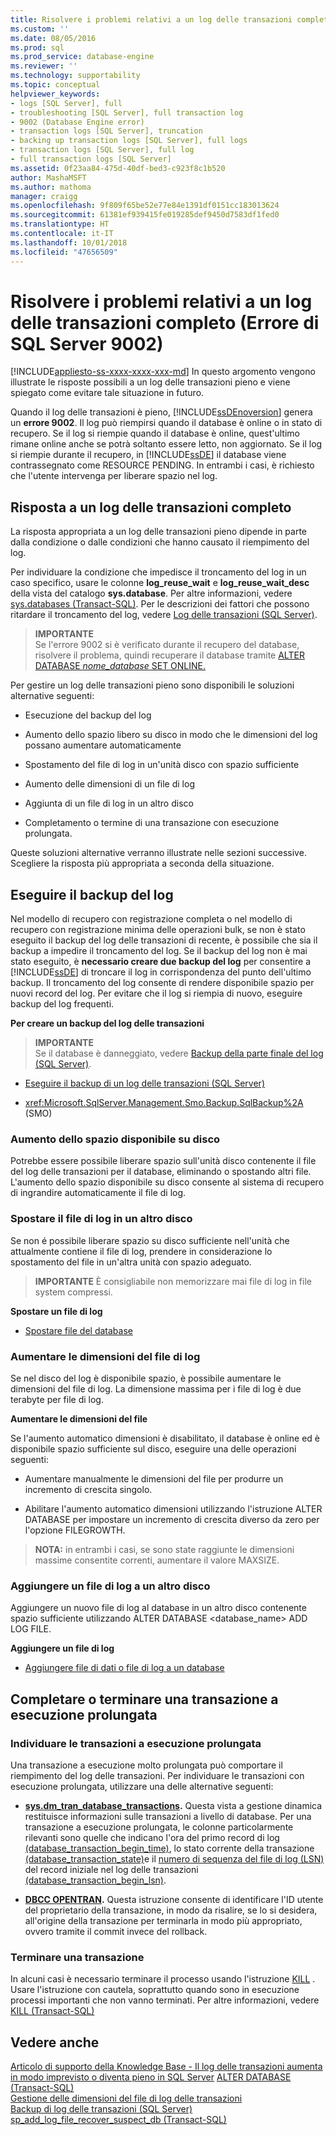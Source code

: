 ```yaml
---
title: Risolvere i problemi relativi a un log delle transazioni completo (Errore di SQL Server 9002) | Microsoft Docs
ms.custom: ''
ms.date: 08/05/2016
ms.prod: sql
ms.prod_service: database-engine
ms.reviewer: ''
ms.technology: supportability
ms.topic: conceptual
helpviewer_keywords:
- logs [SQL Server], full
- troubleshooting [SQL Server], full transaction log
- 9002 (Database Engine error)
- transaction logs [SQL Server], truncation
- backing up transaction logs [SQL Server], full logs
- transaction logs [SQL Server], full log
- full transaction logs [SQL Server]
ms.assetid: 0f23aa84-475d-40df-bed3-c923f8c1b520
author: MashaMSFT
ms.author: mathoma
manager: craigg
ms.openlocfilehash: 9f809f65be52e77e84e1391df0151cc183013624
ms.sourcegitcommit: 61381ef939415fe019285def9450d7583df1fed0
ms.translationtype: HT
ms.contentlocale: it-IT
ms.lasthandoff: 10/01/2018
ms.locfileid: "47656509"
---
```

# <a name="troubleshoot-a-full-transaction-log-sql-server-error-9002"></a>Risolvere i problemi relativi a un log delle transazioni completo (Errore di SQL Server 9002)
[!INCLUDE[appliesto-ss-xxxx-xxxx-xxx-md](../../includes/appliesto-ss-xxxx-xxxx-xxx-md.md)]
  In questo argomento vengono illustrate le risposte possibili a un log delle transazioni pieno e viene spiegato come evitare tale situazione in futuro. 
  
  Quando il log delle transazioni è pieno, [!INCLUDE[ssDEnoversion](../../includes/ssdenoversion-md.md)] genera un **errore 9002**. Il log può riempirsi quando il database è online o in stato di recupero. Se il log si riempie quando il database è online, quest'ultimo rimane online anche se potrà soltanto essere letto, non aggiornato. Se il log si riempie durante il recupero, in [!INCLUDE[ssDE](../../includes/ssde-md.md)] il database viene contrassegnato come RESOURCE PENDING. In entrambi i casi, è richiesto che l'utente intervenga per liberare spazio nel log.  
  
## <a name="responding-to-a-full-transaction-log"></a>Risposta a un log delle transazioni completo  
 La risposta appropriata a un log delle transazioni pieno dipende in parte dalla condizione o dalle condizioni che hanno causato il riempimento del log. 
 
 Per individuare la condizione che impedisce il troncamento del log in un caso specifico, usare le colonne **log_reuse_wait** e **log_reuse_wait_desc** della vista del catalogo **sys.database**. Per altre informazioni, vedere [sys.databases &#40;Transact-SQL&#41;](../../relational-databases/system-catalog-views/sys-databases-transact-sql.md). Per le descrizioni dei fattori che possono ritardare il troncamento del log, vedere [Log delle transazioni &#40;SQL Server&#41;](../../relational-databases/logs/the-transaction-log-sql-server.md).  
  
> **IMPORTANTE**  
>  Se l'errore 9002 si è verificato durante il recupero del database, risolvere il problema, quindi recuperare il database tramite [ALTER DATABASE *nome_database* SET ONLINE.](../../t-sql/statements/alter-database-transact-sql-set-options.md)  
  
 Per gestire un log delle transazioni pieno sono disponibili le soluzioni alternative seguenti:  
  
-   Esecuzione del backup del log  
  
-   Aumento dello spazio libero su disco in modo che le dimensioni del log possano aumentare automaticamente  
  
-   Spostamento del file di log in un'unità disco con spazio sufficiente  
  
-   Aumento delle dimensioni di un file di log  
  
-   Aggiunta di un file di log in un altro disco  
  
-   Completamento o termine di una transazione con esecuzione prolungata.  
  
 Queste soluzioni alternative verranno illustrate nelle sezioni successive. Scegliere la risposta più appropriata a seconda della situazione.  
  
## <a name="back-up-the-log"></a>Eseguire il backup del log  
 Nel modello di recupero con registrazione completa o nel modello di recupero con registrazione minima delle operazioni bulk, se non è stato eseguito il backup del log delle transazioni di recente, è possibile che sia il backup a impedire il troncamento del log. Se il backup del log non è mai stato eseguito, è **necessario creare due backup del log** per consentire a [!INCLUDE[ssDE](../../includes/ssde-md.md)] di troncare il log in corrispondenza del punto dell'ultimo backup. Il troncamento del log consente di rendere disponibile spazio per nuovi record del log. Per evitare che il log si riempia di nuovo, eseguire backup del log frequenti.  
  
 **Per creare un backup del log delle transazioni**  
  
> **IMPORTANTE**  
>  Se il database è danneggiato, vedere [Backup della parte finale del log &#40;SQL Server&#41;](../../relational-databases/backup-restore/tail-log-backups-sql-server.md).  
  
-   [Eseguire il backup di un log delle transazioni &#40;SQL Server&#41;](../../relational-databases/backup-restore/back-up-a-transaction-log-sql-server.md)  
  
-   <xref:Microsoft.SqlServer.Management.Smo.Backup.SqlBackup%2A> (SMO)  
  
### <a name="freeing-disk-space"></a>Aumento dello spazio disponibile su disco  
 Potrebbe essere possibile liberare spazio sull'unità disco contenente il file del log delle transazioni per il database, eliminando o spostando altri file. L'aumento dello spazio disponibile su disco consente al sistema di recupero di ingrandire automaticamente il file di log.  
  
### <a name="move-the-log-file-to-a-different-disk"></a>Spostare il file di log in un altro disco  
 Se non é possibile liberare spazio su disco sufficiente nell'unità che attualmente contiene il file di log, prendere in considerazione lo spostamento del file in un'altra unità con spazio adeguato.  
  
> **IMPORTANTE** È consigliabile non memorizzare mai file di log in file system compressi.  
  
 **Spostare un file di log**  
  
-   [Spostare file del database](../../relational-databases/databases/move-database-files.md)  
  
### <a name="increase-log-file-size"></a>Aumentare le dimensioni del file di log  
 Se nel disco del log è disponibile spazio, è possibile aumentare le dimensioni del file di log. La dimensione massima per i file di log è due terabyte per file di log.  
  
 **Aumentare le dimensioni del file**  
  
 Se l'aumento automatico dimensioni è disabilitato, il database è online ed è disponibile spazio sufficiente sul disco, eseguire una delle operazioni seguenti:  
  
-   Aumentare manualmente le dimensioni del file per produrre un incremento di crescita singolo.  
  
-   Abilitare l'aumento automatico dimensioni utilizzando l'istruzione ALTER DATABASE per impostare un incremento di crescita diverso da zero per l'opzione FILEGROWTH.  
  
> **NOTA:** in entrambi i casi, se sono state raggiunte le dimensioni massime consentite correnti, aumentare il valore MAXSIZE.  
  
### <a name="add-a-log-file-on-a-different-disk"></a>Aggiungere un file di log a un altro disco  
 Aggiungere un nuovo file di log al database in un altro disco contenente spazio sufficiente utilizzando ALTER DATABASE <database_name> ADD LOG FILE.  
  
 **Aggiungere un file di log**  
  
-   [Aggiungere file di dati o file di log a un database](../../relational-databases/databases/add-data-or-log-files-to-a-database.md)  
## <a name="complete-or-kill-a-long-running-transaction"></a>Completare o terminare una transazione a esecuzione prolungata
### <a name="discovering-long-running-transactions"></a>Individuare le transazioni a esecuzione prolungata
Una transazione a esecuzione molto prolungata può comportare il riempimento del log delle transazioni. Per individuare le transazioni con esecuzione prolungata, utilizzare una delle alternative seguenti:
 - **[sys.dm_tran_database_transactions](../system-dynamic-management-views/sys-dm-tran-database-transactions-transact-sql.md).**
Questa vista a gestione dinamica restituisce informazioni sulle transazioni a livello di database. Per una transazione a esecuzione prolungata, le colonne particolarmente rilevanti sono quelle che indicano l'ora del primo record di log [(database_transaction_begin_time)](../system-dynamic-management-views/sys-dm-tran-database-transactions-transact-sql.md), lo stato corrente della transazione [(database_transaction_state)](../system-dynamic-management-views/sys-dm-tran-database-transactions-transact-sql.md)e il [numero di sequenza del file di log (LSN)](../backup-restore/recover-to-a-log-sequence-number-sql-server.md) del record iniziale nel log delle transazioni [(database_transaction_begin_lsn)](../system-dynamic-management-views/sys-dm-tran-database-transactions-transact-sql.md).

 - **[DBCC OPENTRAN](../../t-sql/database-console-commands/dbcc-opentran-transact-sql.md).**
Questa istruzione consente di identificare l'ID utente del proprietario della transazione, in modo da risalire, se lo si desidera, all'origine della transazione per terminarla in modo più appropriato, ovvero tramite il commit invece del rollback.

### <a name="kill-a-transaction"></a>Terminare una transazione
In alcuni casi è necessario terminare il processo usando l'istruzione [KILL](../../t-sql/language-elements/kill-transact-sql.md) . Usare l'istruzione con cautela, soprattutto quando sono in esecuzione processi importanti che non vanno terminati. Per altre informazioni, vedere [KILL (Transact-SQL)](../../t-sql/language-elements/kill-transact-sql.md)

## <a name="see-also"></a>Vedere anche  
[Articolo di supporto della Knowledge Base - Il log delle transazioni aumenta in modo imprevisto o diventa pieno in SQL Server](https://support.microsoft.com/en-us/kb/317375) [ALTER DATABASE &#40;Transact-SQL&#41;](../../t-sql/statements/alter-database-transact-sql.md)   
 [Gestione delle dimensioni del file di log delle transazioni](../../relational-databases/logs/manage-the-size-of-the-transaction-log-file.md)   
 [Backup di log delle transazioni &#40;SQL Server&#41;](../../relational-databases/backup-restore/transaction-log-backups-sql-server.md)   
 [sp_add_log_file_recover_suspect_db &#40;Transact-SQL&#41;](../../relational-databases/system-stored-procedures/sp-add-log-file-recover-suspect-db-transact-sql.md)  
  
  
